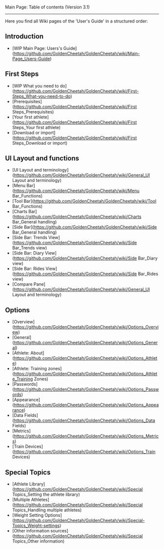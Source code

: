 Main Page: Table of contents (Version 3.1)
***

Here you find all Wiki pages of the 'User's Guide' in a structured order:

## Introduction

* [WIP Main Page: Users's Guide] (https://github.com/GoldenCheetah/GoldenCheetah/wiki/Main-Page_Users-Guide)

## First Steps

* [WIP What you need to do] (https://github.com/GoldenCheetah/GoldenCheetah/wiki/First-Steps_What-you-need-to-do)
* [Prerequisites] (https://github.com/GoldenCheetah/GoldenCheetah/wiki/First Steps_Prerequisites)
* [Your first athlete] (https://github.com/GoldenCheetah/GoldenCheetah/wiki/First Steps_Your first athlete) 
* [Download or import] (https://github.com/GoldenCheetah/GoldenCheetah/wiki/First Steps_Download or import) 


## UI Layout and functions

* [UI Layout and terminology] (https://github.com/GoldenCheetah/GoldenCheetah/wiki/General_UI Layout and terminology)
* [Menu Bar] (https://github.com/GoldenCheetah/GoldenCheetah/wiki/Menu Bar_Functions)
* [Tool Bar](https://github.com/GoldenCheetah/GoldenCheetah/wiki/Tool Bar_Functions)
* [Charts Bar](https://github.com/GoldenCheetah/GoldenCheetah/wiki/Charts Bar_General handling)
* [Side Bar](https://github.com/GoldenCheetah/GoldenCheetah/wiki/Side Bar_General handling)
* [Side Bar: Trends View](https://github.com/GoldenCheetah/GoldenCheetah/wiki/Side Bar_Trends view)
* [Side Bar: Diary View](https://github.com/GoldenCheetah/GoldenCheetah/wiki/Side Bar_Diary view)
* [Side Bar: Rides View](https://github.com/GoldenCheetah/GoldenCheetah/wiki/Side Bar_Rides view)
* [Compare Pane](https://github.com/GoldenCheetah/GoldenCheetah/wiki/General_UI Layout and terminology)


## Options

* [Overview] (https://github.com/GoldenCheetah/GoldenCheetah/wiki/Options_Overview)
* [General] (https://github.com/GoldenCheetah/GoldenCheetah/wiki/Options_General)
* [Athlete: About] (https://github.com/GoldenCheetah/GoldenCheetah/wiki/Options_Athlete)
* [Athlete: Training zones] (https://github.com/GoldenCheetah/GoldenCheetah/wiki/Options_Athlete_Training Zones)
* [Passwords] (https://github.com/GoldenCheetah/GoldenCheetah/wiki/Options_Passwords)
* [Appearance] (https://github.com/GoldenCheetah/GoldenCheetah/wiki/Options_Appearance)
* [Data Fields] (https://github.com/GoldenCheetah/GoldenCheetah/wiki/Options_Data Fields)
* [Metrics] (https://github.com/GoldenCheetah/GoldenCheetah/wiki/Options_Metrics)
* [Train Devices] (https://github.com/GoldenCheetah/GoldenCheetah/wiki/Options_Train Devices)



## Special Topics

* [Athlete Library] (https://github.com/GoldenCheetah/GoldenCheetah/wiki/Special Topics_Setting the athlete library)
* [Multiple Athletes] (https://github.com/GoldenCheetah/GoldenCheetah/wiki/Special Topics_Handling multiple athletes)
* [Weight Setting Options] (https://github.com/GoldenCheetah/GoldenCheetah/wiki/Special-Topics_Weight-settings)
* [Other information sources] (https://github.com/GoldenCheetah/GoldenCheetah/wiki/Special Topics_Other information)
